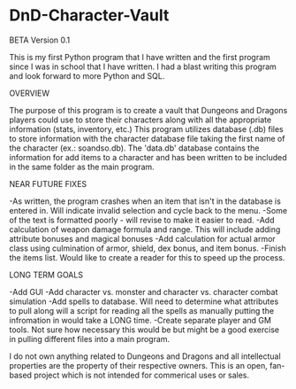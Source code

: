 # DnD-Character-Vault
BETA Version 0.1

This is my first Python program that I have written and the first program since I was in school that I have written. I had a blast writing this program and look forward to more Python and SQL. 

OVERVIEW

The purpose of this program is to create a vault that Dungeons and Dragons players could use to store their characters along with all the appropriate information (stats, inventory, etc.)
This program utilizes database (.db) files to store information with the character database file taking the first name of the character (ex.: soandso.db).
The 'data.db' database contains the information for add items to a character and has been written to be included in the same folder as the main program. 

NEAR FUTURE FIXES

-As written, the program crashes when an item that isn't in the database is entered in. Will indicate invalid selection and cycle back to the menu.
-Some of the text is formatted poorly - will revise to make it easier to read. 
-Add calculation of weapon damage formula and range. This will include adding attribute bonuses and magical bonuses
-Add calculation for actual armor class using culmination of armor, shield, dex bonus, and item bonus.
-Finish the items list. Would like to create a reader for this to speed up the process. 

LONG TERM GOALS

-Add GUI
-Add character vs. monster and character vs. character combat simulation
-Add spells to database. Will need to determine what attributes to pull along will a script for reading all the spells as manually putting the infromation in would take a LONG time.
-Create separate player and GM tools. Not sure how necessary this would be but might be a good exercise in pulling different files into a main program. 


I do not own anything related to Dungeons and Dragons and all intellectual properties are the property of their respective owners. This is an open, fan-based project which is not intended for commerical uses or sales. 
